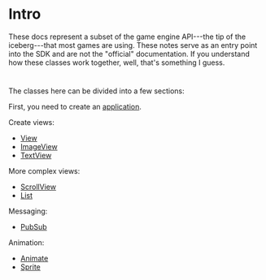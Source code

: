 # Intro

These docs represent a subset of the game engine API---the
tip of the iceberg---that most games are using. These notes
serve as an entry point into the SDK and are not the
"official" documentation. If you understand how these
classes work together, well, that's something I guess.

#

The classes here can be divided into a few sections:

First, you need to create an [application](./application.md).

Create views:
* [View](./timestep/view.md)
* [ImageView](./timestep/imageview.md)
* [TextView](./timestep/textview.md)

More complex views:
* [ScrollView](./timestep/scrollview.md)
* [List](./timestep/ui/list.md)

Messaging:
* [PubSub](./lib/pubsub.md)

Animation:
* [Animate](./timestep/animate.md)
* [Sprite](./timestep/sprite.md)
